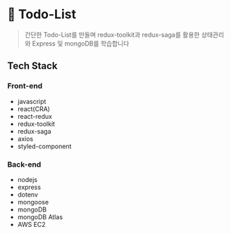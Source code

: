 # 📝 Todo-List

> 간단한 Todo-List를 만들며 redux-toolkit과 redux-saga를 활용한 상태관리와 Express 및 mongoDB를 학습합니다

## Tech Stack

### Front-end

- javascript
- react(CRA)
- react-redux
- redux-toolkit
- redux-saga
- axios
- styled-component

### Back-end

- nodejs
- express
- dotenv
- mongoose
- mongoDB
- mongoDB Atlas
- AWS EC2
